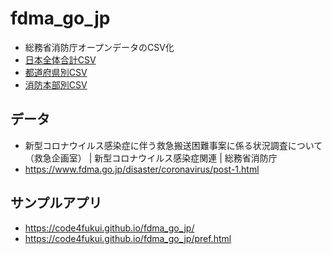 # fdma_go_jp

- 総務省消防庁オープンデータのCSV化
- [日本全体合計CSV](https://code4fukui.github.io/fdma_go_jp/emergencytransport_difficult_all.csv)
- [都道府県別CSV](https://code4fukui.github.io/fdma_go_jp/emergencytransport_difficult_pref.csv)
- [消防本部別CSV](https://code4fukui.github.io/fdma_go_jp/emergencytransport_difficult.csv)

## データ

- 新型コロナウイルス感染症に伴う救急搬送困難事案に係る状況調査について（救急企画室） | 新型コロナウイルス感染症関連 | 総務省消防庁
- https://www.fdma.go.jp/disaster/coronavirus/post-1.html

## サンプルアプリ

- https://code4fukui.github.io/fdma_go_jp/
- https://code4fukui.github.io/fdma_go_jp/pref.html

